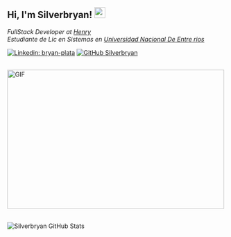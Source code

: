 <h2> Hi, I'm Silverbryan! <img src="https://media.giphy.com/media/hvRJCLFzcasrR4ia7z/giphy.gif" width="25px"></h2>
<p><em>
FullStack Developer at <a href="https://www.soyhenry.com/">Henry</a>
</br>
Estudiante de Lic en Sistemas en <a href="https://www.uner.edu.ar/">Universidad Nacional De Entre rios</a>
</em></p>

[![Linkedin: bryan-plata](https://img.shields.io/badge/-Silverbryan-blue?style=flat-square&logo=Linkedin&logoColor=white&link=https://www.linkedin.com/in/bryan-plata/)](https://www.linkedin.com/in/bryan-plata/)
[![GitHub Silverbryan](https://img.shields.io/github/followers/silverbryan?label=follow&style=social)](https://github.com/Silverbryan)

<br>
<img align="center" alt="GIF" src="https://github.com/abhisheknaiidu/abhisheknaiidu/blob/master/code.gif?raw=true" width="500" height="320" />

<br>
<br>

![Silverbryan GitHub Stats](https://github-readme-stats.vercel.app/api?username=Silverbryan&show_icons=true&include_all_commits=true)